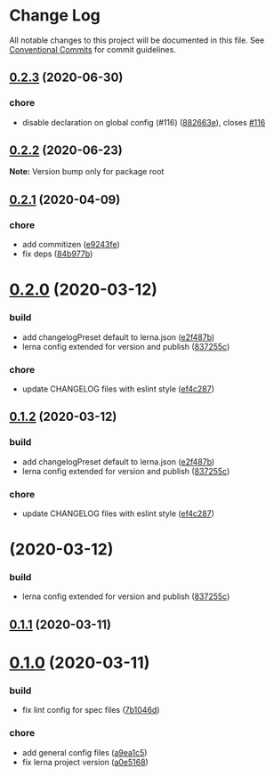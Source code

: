 # Change Log

All notable changes to this project will be documented in this file.
See [Conventional Commits](https://conventionalcommits.org) for commit guidelines.

## [0.2.3](https://github.com/abfluss/abfluss/compare/v0.2.2...v0.2.3) (2020-06-30)


### chore

* disable declaration on global config (#116) ([882663e](https://github.com/abfluss/abfluss/commit/882663e09e276b27af43afd1b3fac772e2e69b02)), closes [#116](https://github.com/abfluss/abfluss/issues/116)






## [0.2.2](https://github.com/abfluss/abfluss/compare/v0.2.1...v0.2.2) (2020-06-23)

**Note:** Version bump only for package root






## [0.2.1](https://github.com/abfluss/abfluss/compare/v0.2.0...v0.2.1) (2020-04-09)


### chore

* add commitizen ([e9243fe](https://github.com/abfluss/abfluss/commit/e9243fefcfbf65113f7f16602413b26da1720d43))
* fix deps ([84b977b](https://github.com/abfluss/abfluss/commit/84b977bbe10ffed455b26d50823489ec55a6f3ad))






# [0.2.0](https://github.com/abfluss/abfluss/compare/v0.1.1...v0.2.0) (2020-03-12)


### build

* add changelogPreset default to lerna.json ([e2f487b](https://github.com/abfluss/abfluss/commit/e2f487b7e8eb5a3bd1959cef8901603eb4341196))
* lerna config extended for version and publish ([837255c](https://github.com/abfluss/abfluss/commit/837255cd1acffafb69d0a22e27df35367f19d892))

### chore

* update CHANGELOG files with eslint style ([ef4c287](https://github.com/abfluss/abfluss/commit/ef4c287da86f004386015bdf8951988680e4368b))





## [0.1.2](https://github.com/abfluss/abfluss/compare/v0.1.1...v0.1.2) (2020-03-12)


### build

* add changelogPreset default to lerna.json ([e2f487b](https://github.com/abfluss/abfluss/commit/e2f487b7e8eb5a3bd1959cef8901603eb4341196))
* lerna config extended for version and publish ([837255c](https://github.com/abfluss/abfluss/commit/837255cd1acffafb69d0a22e27df35367f19d892))

### chore

* update CHANGELOG files with eslint style ([ef4c287](https://github.com/abfluss/abfluss/commit/ef4c287da86f004386015bdf8951988680e4368b))





# [](https://github.com/abfluss/abfluss/compare/v0.1.1...v) (2020-03-12)


### build

* lerna config extended for version and publish ([837255c](https://github.com/abfluss/abfluss/commit/837255cd1acffafb69d0a22e27df35367f19d892))



## [0.1.1](https://github.com/abfluss/abfluss/compare/v0.1.0...v0.1.1) (2020-03-11)




# [0.1.0](https://github.com/abfluss/abfluss/compare/a9ea1c565722a6dda00056419e7a07d1574d3870...v0.1.0) (2020-03-11)


### build

* fix lint config for spec files ([7b1046d](https://github.com/abfluss/abfluss/commit/7b1046de0dfe0a2d110b8a3c6c579777b523147f))

### chore

* add general config files ([a9ea1c5](https://github.com/abfluss/abfluss/commit/a9ea1c565722a6dda00056419e7a07d1574d3870))
* fix lerna project version ([a0e5168](https://github.com/abfluss/abfluss/commit/a0e51685c933604d2b8003576b794bf5a833bd0e))
